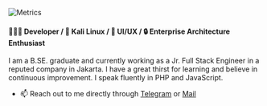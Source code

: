![Metrics](https://metrics.lecoq.io/verdipratama?template=classic&base.activity=0&base.community=0&base.repositories=0&base.metadata=0&pagespeed=1&pagespeed.url=blog.verside.com&pagespeed.detailed=undefined&pagespeed.screenshot=false&config.timezone=Asia%2FJakarta&config.animated=true)
#### 👨🏻‍💻 Developer / 🐧 Kali Linux / :nail_care: UI/UX / :lock: Enterprise Architecture Enthusiast
I am a B.SE. graduate and currently working as a Jr. Full Stack Engineer in a reputed company in Jakarta. I have a great thirst for learning and believe in continuous improvement. I speak fluently in PHP and JavaScript.

* :mailbox: Reach out to me directly through [Telegram](https://t.me/verdipratama) or [Mail](mailto:verdipratama@yahoo.com)
